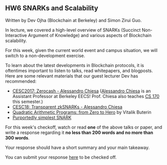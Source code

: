 ## HW6 **SNARKs and Scalability**

Written by Dev Ojha (Blockchain at Berkeley) and Simon Zirui Guo.



In lecture, we covered a high-level overview of SNARKs (Succinct Non-Interactive Argument of Knowledge) and various aspects of Blockchain scalability.

For this week, given the current world event and campus situation, we will switch to a non-development exercise. 

To learn about the latest developments in Blockchain protocols, it is oftentimes important to listen to talks, read whitepapers, and blogposts. Here are some relevant materials that our guest lecturer Dev has recommended:

* [CESC2017: Zerocash - Alessandro Chiesa](https://www.youtube.com/watch?v=84Vbj7-i9CI) ([Alessandro Chiesa](http://people.eecs.berkeley.edu/~alexch/) is an Assistant Professor at Berkeley EECS!  Prof. Chiesa also teaches [CS 170](https://www2.eecs.berkeley.edu/Courses/CS170/) this semester.)
* [CESC18: Transparent zkSNARKs - Alessandro Chiesa](https://www.youtube.com/watch?v=S69rT1JoCsU)
* [Quadratic Arithmetic Programs: from Zero to Hero](https://medium.com/@VitalikButerin/quadratic-arithmetic-programs-from-zero-to-hero-f6d558cea649) by Vitalik Buterin
* [Purportedly simplest SNARK](https://github.com/initc3/babySNARK/blob/master/babysnark.pdf)

For this week's checkoff, watch or read **one** of the above talks or paper, and write a response regarding it **no less than 200 words and no more than 300 words**. 

Your response should have a short summary and your main takeaway. 

You can submit your response [here](https://forms.gle/SCMkVjuwXVhvhn1i7) to be checked off.
